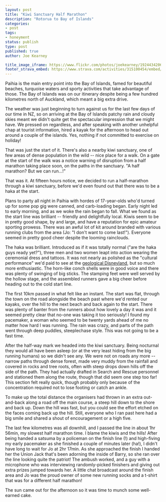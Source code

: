 ```yaml
---
layout: post
title: "Kiwi Sanctuary Half Marathon"
description: "Rotorua to Bay of Islands"
categories:
- post
tags:
- honeyment
status: publish
type: post
published: true
author: Joe Kearney

title_image_iframe: https://www.flickr.com/photos/joekearney/19244342062/in/album-72157652379606419/player/
footer_strava_embed: https://www.strava.com/activities/315100454/embed/31f834ee32646f89257ccf996285356e9ab2de49
---
```


Paihia is the main entry point into the Bay of Islands, famed for beautiful beaches, turquoise waters and sporty activities that take advantage of those. The Bay of Islands was on our itinerary despite being a few hundred kilometres north of Auckland, which meant a big extra drive.

The weather was just beginning to turn against us for the last few days of our time in NZ, so on arriving at the Bay of Islands patchy rain and cloudy skies meant we didn't quite get the spectacular impression that we might have. We pressed on regardless, and after speaking with another unhelpful chap at tourist information, hired a kayak for the afternoon to head out around a couple of the islands. Yes, nothing if not committed to exercise on holiday! 

That was just the start of it. There's also a nearby kiwi sanctuary, one of few areas of dense population in the wild -- nice place for a walk. On a gate at the start of the walk was a notice warning of disruption from a half marathon taking place soon, on the paths in the sanctuary. "A half marathon? But we can run...!"

That was it. At fifteen hours notice, we decided to run a half-marathon through a kiwi sanctuary, before we'd even found out that there was to be a haka at the start.

Plans to party all night in Paihia with hordes of 17-year-olds who'd turned up for some pop gig were canned, and carb-loading began. Early night led to early morning, and as we woke the rain began to fall. What we found as the start line was brilliant -- friendly and delightfully local. Kiwis seem to be in pretty good shape, by and large, and have a reputation for epic amateur sporting prowess. There was an awful lot of kit around branded with various running clubs from the area (Jo: "I don't want to come last!"). Everyone seemed in pretty good cheer despite the looming rainclouds.

The haka was brilliant. Introduced as if it was totally normal ("are the haka guys ready yet?"), three men and two women leapt into action wearing the ceremonial dress and tattoos. It was not nearly as polished as the "cultural performance" we'd paid to see at the [geological Disneyland](/posts/geological-disneyland), but so much more enthusiastic. The horn-like conch shells were in good voice and there was plenty of swinging of big sticks. The stamping feet were well served by the hollow stage, and the assembled runners gave a big cheer before heading out to the cold start line.

The first 10km passed in what felt like an instant. The start was flat, through the town on the road alongside the beach past where we'd rented our kayaks, over the hill to the next beach and back again to the start. There was plenty of banter from the runners about how lovely a day it was and it seemed pretty clear that no-one was taking it too seriously! I found my pacemaker, a woman who seemed to be twenty yards ahead of me no matter how hard I was running. The rain was crazy, and parts of the path went through deep puddles, steeplechase style. This was not going to be a fast time.

After the half-way mark we headed into the kiwi sanctuary. Being nocturnal they would all have been asleep (or at the very least hiding from the big running humans) so we didn't see any. We were not on roads any more -- narrow paths through dense forest, made very muddy from the rainfall and covered in rocks and tree roots, often with steep drops down hills off the side of the path. They had actually drafted in Search and Rescue personnel and stationed them along the route, though that did seem one step too far! This section felt really quick, though probably only because of the concentration required not to lose footing or catch an ankle.

To make up the total distance the organisers had thrown in an extra out-and-back along a road off the main course, a steep hill down to the shore and back up. Down the hill was fast, but you could see the effort etched on the faces coming back up the hill. Still, everyone who I ran past here had a big smile and shared a shout of encouragement or a high five.

The last few kilometres was all downhill, and I passed the line in about 1hr 56min, my slowest half marathon time. I blame the kiwis and the hills! After being handed a satsuma by a policeman on the finish line (!) and high-fiving my early pacemaker as she finished a couple of minutes later (ha!), I didn't have long to wait for Jo at 2hr 17min. As she approached the finish I handed her the Union Jack that's been adorning the inside of Barry, so she ran over the line looking quite the patriot! The ambush worked, and a guy with a microphone who was interviewing randomly-picked finishers and giving out extra prizes jumped towards her. A little chat broadcast around the finish area and Jo was the proud owner of some new running socks and a t-shirt that was for a different half marathon!

The sun came out for the afternoon so it was time to munch some well-earned cake.
